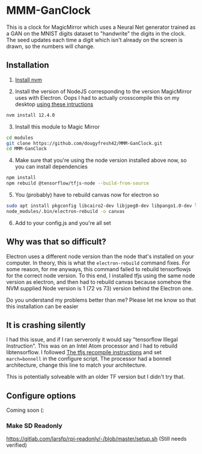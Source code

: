# MMM-GanClock
This is a clock for MagicMirror which uses a Neural Net generator trained as a GAN on the MNIST digits dataset to "handwrite" the digits in the clock.  The seed updates each time a digit which isn't already on the screen is drawn, so the numbers will change.

## Installation

1. [Install nvm](https://github.com/cncjs/cncjs/wiki/Setup-Guide:-Raspberry-Pi-%7C-Install-Node.js-via-Node-Version-Manager-(NVM))

2. Install the version of NodeJS corresponding to the version MagicMirror uses with Electron.  Oops I had to actually crosscompile this on my desktop [using these intructions](https://chrislea.com/2018/08/20/cross-compiling-node-js-for-arm-on-ubuntu/)
```bash
nvm install 12.4.0
```

3. Install this module to Magic Mirror
```bash
cd modules
git clone https://github.com/dougyfresh42/MMM-GanClock.git
cd MMM-GanClock
```

4. Make sure that you're using the node version installed above now, so you can install dependencies
```bash
npm install
npm rebuild @tensorflow/tfjs-node --build-from-source
```

5. You (probably) have to rebuild canvas now for electron so
```bash
sudo apt install pkgconfig libcairo2-dev libjpeg8-dev libpango1.0-dev libgif-dev build-essential g++
node_modules/.bin/electron-rebuild -o canvas
```

6. Add to your config.js and you're all set

## Why was that so difficult?
Electron uses a different node version than the node that's installed on your computer.  In theory, this is what the `electron-rebuild` command fixes.  For some reason, for me anyways, this command failed to rebuild tensorflowjs for the correct node version.  To this end, I installed tfjs using the same node version as electron, and then had to rebuild canvas because somehow the NVM supplied Node version is 1 (72 vs 73) version behind the Electron one.

Do you understand my problems better than me?  Please let me know so that this installation can be easier

## It is crashing silently
I had this issue, and if I ran serveronly it would say "tensorflow Illegal Instruction".  This was on an Intel Atom processor and I had to rebuild libtensorflow.  I followed [The tfjs recompile instructions](https://github.com/tensorflow/tfjs/tree/master/tfjs-node#optional-build-optimal-tensorflow-from-source) and set `march=bonnell` in the configure script.  The processor had a bonnell architecture, change this line to match your architecture.

This is potentially solveable with an older TF version but I didn't try that.

## Configure options
Coming soon (:

### Make SD Readonly
https://gitlab.com/larsfp/rpi-readonly/-/blob/master/setup.sh
(Still needs verified)
